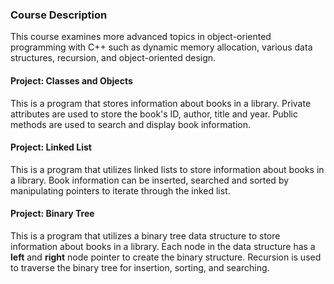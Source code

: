 ### Course Description
This course examines more advanced topics in object-oriented programming with C++ such as dynamic memory allocation, various data structures, recursion, and object-oriented design.

#### Project: Classes and Objects
This is a program that stores information about books in a library. Private attributes are used to store the book's ID, author, title and year. Public methods are used to search and display book information.

#### Project: Linked List
This is a program that utilizes linked lists to store information about books in a library. Book information can be inserted, searched and sorted by manipulating pointers to iterate through the inked list.

#### Project: Binary Tree
This is a program that utilizes a binary tree data structure to store information about books in a library. Each node in the data structure has a **left** and **right** node pointer to create the binary structure. Recursion is used to traverse the binary tree for insertion, sorting, and searching.